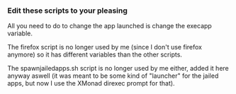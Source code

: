 ### Edit these scripts to your pleasing
All you need to do to change the app launched is change the execapp variable.

The firefox script is no longer used by me (since I don't use firefox anymore) so it has different variables than the other scripts.

The spawnjailedapps.sh script is no longer used by me either, added it here anyway aswell (it was meant to be some kind of "launcher" for the jailed apps, but now I use the XMonad direxec prompt for that).
